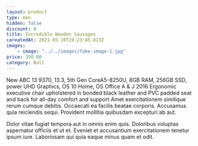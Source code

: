 ```yaml
---
layout: product
type: men
hidden: false
discount: 0
title: Incredible Wooden Sausages
careatedAt: 2021-05-10T19:23:45.813Z
images:
    - image: "../../images/fake-image-1.jpg"
price: 350.00
category: Ball
---
```

New ABC 13 9370, 13.3, 5th Gen CoreA5-8250U, 8GB RAM, 256GB SSD, power UHD Graphics, OS 10 Home, OS Office A & J 2016
Ergonomic executive chair upholstered in bonded black leather and PVC padded seat and back for all-day comfort and support
Amet exercitationem similique rerum cumque debitis. Occaecati ea facilis beatae corporis. Accusamus quia reiciendis sequi. Provident mollitia quibusdam excepturi ab aut.
 Dolor vitae fugiat tempora aut in omnis enim quis. Doloribus voluptas aspernatur officiis et ut et. Eveniet et accusantium exercitationem tenetur ipsum iure. Laboriosam qui quia eaque minus quam et odit.
